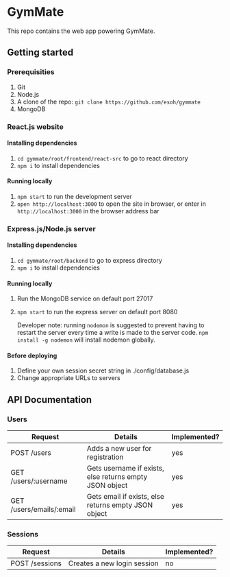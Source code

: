 # GymMate
This repo contains the web app powering GymMate.

## Getting started

### Prerequisities
1. Git
1. Node.js
1. A clone of the repo: `git clone https://github.com/esoh/gymmate`
1. MongoDB

### React.js website
#### Installing dependencies
1. `cd gymmate/root/frontend/react-src` to go to react directory
1. `npm i` to install dependencies

#### Running locally
1. `npm start` to run the development server
1. `open http://localhost:3000` to open the site in browser, or enter in `http://localhost:3000` in the browser address bar

### Express.js/Node.js server
#### Installing dependencies
1. `cd gymmate/root/backend` to go to express directory
1. `npm i` to install dependencies

#### Running locally
1. Run the MongoDB service on default port 27017
1. `npm start` to run the express server on default port 8080

    Developer note: running `nodemon` is suggested to prevent having to restart the server every time a write is made to the server code. `npm install -g nodemon` will install nodemon globally.

#### Before deploying
1. Define your own session secret string in ./config/database.js
1. Change appropriate URLs to servers

## API Documentation

### Users

Request | Details | Implemented?
-- | -- | --
POST /users | Adds a new user for registration | yes
GET /users/:username | Gets username if exists, else returns empty JSON object | yes
GET /users/emails/:email | Gets email if exists, else returns empty JSON object | yes

### Sessions

Request | Details | Implemented?
-- | -- | --
POST /sessions | Creates a new login session | no
